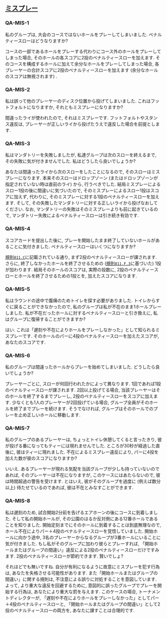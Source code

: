 ## [ミスプレー](811)

### QA-MIS-1
私のグループは,
大会のコースではないホールをプレーしてしまいました.
ペナルティースローはどうなりますか?

コースの一部であるホールをプレーする代わりにコース外のホールをプレーしてしまった場合,
そのホールの各スコアに2投のペナルティースローを加えます.
そのコースを構成するホールに加えて余分なホールをプレーしてしまった場合,
各プレーヤーの合計スコアに2投のペナルティースローを加えます
(余分なホールのスコアは無視されます)
.

### QA-MIS-2
私は誤って他のプレーヤーのディスク位置から投げてしまいました.
これはフットフォルトになりますか,
それともミスプレーになりますか?

間違ったライが使われたので,
それはミスプレーです.
フットフォルトやスタンス違反は,
プレーヤーが正しいライから投げたうえで違反した場合を前提とします.

### QA-MIS-3
私はマンダトリーを失敗しましたが,
私達グループは次のスローを終えるまで,
その失敗に気が付きませんでした.
私はどうしたら良いでしょうか?

あなたは間違ったライから次のスローをしたことになるので,
そのスローはミスプレーになります.
本来そのスローはドロップゾーン
(またはドロップゾーンが指定されていない時は直前のライ)
から,
行うべきでした.
結局ミスプレーによるスロー1投の後に間違いに気づいたので,
そのミスプレーによるスロー1投はスコアに加えず,
代わりに,
そのミスプレーに対する1投のペナルティースローを加えます.
そして,
その失敗したマンダトリーに対する正しいライから投げなおしてください.
なお,
マンダトリーの失敗はそのミスプレーよりも前に起きているので,
マンダトリー失敗によるペナルティースローは引き続き有効です.

### QA-MIS-4
スコアカードを提出した後に,
プレーを開始したまま終了していないホールがあることに気付きました.
ペナルティースローはいくつになりますか?

[規則`811.C`](811)に記載されている通り,
まず2投のペナルティースローが課されます.
さらに,
終了しなかったホールを終了させるための
([規則`811.F.3`](811)に基づいた)
1投が加わります.
結局そのホールのスコアは,
実際の投数に,
2投のペナルティースローとホールを終了させるための1投とを,
加えたスコアになります.

### QA-MIS-5
私はラウンドの途中で腹痛のためトイレを探す必要がありました.
トイレからすぐに戻ることができなかったので,
私のグループは私が不在のまま1ホールプレーしました.
私が不在だったホールに対するペナルティースローと引き換えに,
私はグループに復帰することができますか?

はい.
これは「遅刻や不在によりホールをプレーしなかった」として知られるミスプレーです.
そのホールのパーに4投のペナルティースローを加えたスコアが,
あなたのスコアです.

### QA-MIS-6
私のグループは間違ったホールからプレーを始めてしまいました.
どうしたら良いでしょうか?

プレーヤーごとに,
スローが何回行われたかによって異なります.
1回であれば1投のペナルティースローが課されます.
2回以上投げてる場合,
当該プレーヤーはそのホールを終了するまでプレーし,
2投のペナルティースローをスコアに加えます.
少なくとも1人のプレーヤーが2回投げている場合,
グループ全員がそのホールを終了までプレーを続けます.
そうでなければ,
グループはそのホールでのプレーを止め正しいホールに移動します.

### QA-MIS-7
私のグループのあるプレーヤーは,
ちょっとトイレ休憩してくると言ったきり,
彼が投げる番になってもティーには現れませんでした.
ところが30秒が経過した直後に,
彼はティーに現れました.
不在によるミスプレー違反により,
パーに4投を加えた数が彼のスコアになりますか?

いいえ.
あるプレーヤーが現れる気配を当該グループが少しも持っていないのであれば,
そのプレーヤーは不在になりますが,
このケースにはあたらないので,
彼は時間超過の警告を受けます.
とはいえ,
彼がそのグループを過度に
(例えば数分以上)
待たせているのであれば,
彼は不在とみなすことができます.

### QA-MIS-8
私は遅刻のため,
試合開始2分前を告げるエアホーンの後にコースに到着しました.
そして私の開始ホールが,
その公園のはるか反対側にある12番ホールであることを知りました.
開始定刻までにそのホールに到着することは到底無理なので,
ホール不在によりパー＋4投のペナルティースローを覚悟していました.
開始ホールに向かう途中,
3名のプレーヤーからなるグループが3番ホールにいることに気が付きました.
もし私がそのグループに加わり彼らとプレーすれば,
「開始ホールまたはグループの間違い」違反による2投のペナルティースローだけですみます.
2投のペナルティースローが節約できます.
賢いでしょ?

それほどでも無いですね.
自分が有利になるように故意にミスプレーを犯す行為は,
あなたを失格させる可能性があります.
また「開始ホールまたはグループの間違い」に関する規則は,
不注意による誤りに対処することを意図しています.
よって,
より重大な違反を回避するために,
意図的に誤ったグループでプレーを開始する行為は,
あなたにより重大な罰を与えます.
このケースの場合,
トーナメントディレクターが,
「遅刻や不在によりホールをプレーしなかった」としてパー＋4投のペナルティースローと,
「開始ホールまたはグループの間違い」として2投のペナルティースローの両方を,
あなたに課すことは合理的です.
